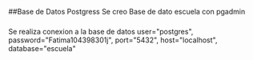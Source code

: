 ##Base de Datos Postgress
Se creo Base de dato escuela con pgadmin

### 
Se realiza conexion a la base de datos
    user="postgres", password="Fatima104398301j", port="5432", host="localhost", database="escuela"
